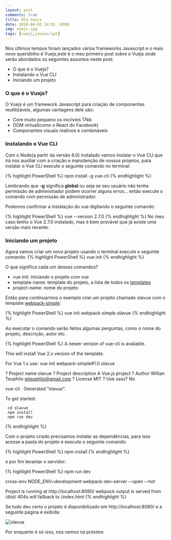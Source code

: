 ```yaml
---
layout: post
comments: true
title: Olá Vuejs
date: 2018-04-03 14:01 -0300
img: vuejs.jpg
tags: [vuejs,javascript]
---
```


Nos últimos tempos foram lançados vários frameworks Javascript e o mais novo queridinho é Vuejs,este é o meu primeiro post sobre o Vuejs onde serão abordados os seguintes assuntos neste post:

* O que é o Vuejs?
* Instalando o Vue CLI
* Iniciando um projeto


### O que é o Vuejs?

O Vuejs é um framework Javascript  para criação de componentes reutilizáveis, algumas vantagens dele são:
* Core muito pequeno os incríveis 17kb  
* DOM virtual(como o React do Facebook)
* Componentes visuais reativos e combináveis


### Instalando o Vue CLI

Com o Node(a partir da versão 6.0) instalado vamos instalar o Vue CLI que irá nos auxiliar com a criação e manutenção de nossos projetos, para instalar o Vue CLI execute o seguinte comando no terminal:

{% highlight PowerShell %}
npm install -g vue-cli
{% endhighlight %}

Lembrando que **-g** significa **global** ou seja se seu usuário não tenha permissão de administrador podem ocorrer alguns erros… então execute o comando com permissão de administrador.

Podemos confirmar a instalação do vue digitando o seguinte comando:

{% highlight PowerShell %}
vue --version
2.7.0
{% endhighlight %}
No meu caso tenho o Vue 2.7.0 instalado, mas é bem provável que já existe uma versão mais recente.

### Iniciando um projeto 

Agora vamos criar um novo projeto usando o terminal execute o seguinte comando:
{% highlight PowerShell %}
vue init <template-name> <project-name>
{% endhighlight %}

O que significa cada um desses comandos? 

* vue init: iniciando o projeto com vue
* template-name: template do projeto, a lista de todos os [templates][vuejs-templates]
* project-name: nome do projeto

Então para continuarmos o exemplo criei um projeto chamado olavue com o template [webpack-simple][webpack_simple]:

{% highlight PowerShell %}
vue init webpack-simple olavue
{% endhighlight %}


Ao executar o comando serão feitos algumas perguntas, como o nome do projeto, descrição, autor etc.

{% highlight PowerShell %}
A newer version of vue-cli is available.

This will install Vue 2.x version of the template.

For Vue 1.x use: vue init webpack-simple#1.0 olavue

? Project name olavue
? Project description A Vue.js project
? Author Willian Teophilo <wteophilo@gmail.com>
? License MIT
? Use sass? No

   vue-cli · Generated "olavue".

   To get started:

     cd olavue
     npm install
     npm run dev
{% endhighlight %}


Com o projeto criado precisamos instalar as dependências, para isso acesse a pasta do projeto e execute o seguinte comando:

{% highlight PowerShell %}
npm install
{% endhighlight %}

e por fim levantar o servidor:

{% highlight PowerShell %}
npm run dev

cross-env NODE_ENV=development webpack-dev-server --open --hot

Project is running at http://localhost:8080/
webpack output is served from /dist/
404s will fallback to /index.html
{% endhighlight %}

Se tudo deu certo o projeto é disponibilizado em http://localhost:8080/ e a seguinte página é exibida:

![olavue]({{site.baseurl}}/assets/img/olavue.png)

Por enquanto é só isso, nos vemos na próximo 

[vuejs-templates]: https://github.com/vuejs-templates
[webpack_simple]: https://github.com/vuejs-templates/webpack-simple

